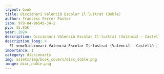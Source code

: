 ```yaml
---
layout: book
title: Diccionari Valencià Escolar Il·lustrat (Doble)
author: Francesc Ferrer Pastor
isbn: 978-84-96545-34-2
pvp: 15.85€
year: 2024
description: Diccionari Valencià Escolar Il·lustrat (Valencià - Castellà | Castellà - Valencià)
description_long: >
  El <em>Diccionari Valencià Escolar Il·lustrat (Valencià - Castellà | Castellà - Valencià)</em> de Francesc Ferrer Pastor és una eina fonamental per a estudiants i docents. Aquest diccionari ofereix una doble funció: d'una banda, proporciona la traducció i definició clara i precisa de paraules tant en valencià com en castellà; de l'altra, inclou il·lustracions que faciliten la comprensió visual dels termes. Aquest diccionari és ideal per a l'aprenentatge a les escoles. Francesc Ferrer Pastor, reconegut lexicògraf, va elaborar aquesta obra amb rigor i passió per la llengua, fent-la accessible i atractiva per als joves lectors.
importance: 1
category: diccionaris
img: assets/img/book_covers/dicc_doble.png
image: dicc_doble.png
---
```

